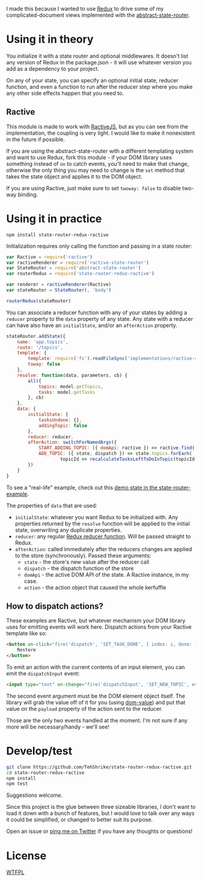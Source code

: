 I made this because I wanted to use [Redux](http://rackt.org/redux/) to drive some of my complicated-document views implemented with the [abstract-state-router](https://github.com/TehShrike/abstract-state-router).

# Using it in theory

You initialize it with a state router and optional middlewares.  It doesn't list any version of Redux in the package.json - it will use whatever version you add as a dependency to your project.

On any of your state, you can specify an optional initial state, reducer function, and even a function to run after the reducer step where you make any other side effects happen that you need to.

## Ractive

This module is made to work with [RactiveJS](http://www.ractivejs.org/), but as you can see from the implementation, the coupling is very light.  I would like to make it nonexistent in the future if possible.

If you are using the abstract-state-router with a different templating system and want to use Redux, fork this module - if your DOM library uses something instead of `on` to catch events, you'll need to make that change, otherwise the only thing you may need to change is the `set` method that takes the state object and applies it to the DOM object.

If you are using Ractive, just make sure to set `twoway: false` to disable two-way binding.

# Using it in practice

`npm install state-router-redux-ractive`

Initialization requires only calling the function and passing in a state router:

```js
var Ractive = require('ractive')
var ractiveRenderer = require('ractive-state-router')
var StateRouter = require('abstract-state-router')
var routerRedux = require('state-router-redux-ractive')

var renderer = ractiveRenderer(Ractive)
var stateRouter = StateRouter(, 'body')

routerRedux(stateRouter)
```

You can associate a reducer function with any of your states by adding a `reducer` property to the `data` property of any state.  Any state with a reducer can have also have an `initialState`, and/or an `afterAction` property.

```js
stateRouter.addState({
	name: 'app.topics',
	route: '/topics',
	template: {
		template: require('fs').readFileSync('implementations/ractive-redux/app/topics/topics.html', { encoding: 'utf8' }),
		toway: false
	},
	resolve: function(data, parameters, cb) {
		all({
			topics: model.getTopics,
			tasks: model.getTasks
		}, cb)
	},
	data: {
		initialState: {
			tasksUndone: {},
			addingTopic: false
		},
		reducer: reducer,
		afterAction: switchForNamedArgs({
			START_ADDING_TOPIC: ({ domApi: ractive }) => ractive.find('.new-topic-name').focus(),
			ADD_TOPIC: ({ state, dispatch }) => state.topics.forEach(
					topicId => recalculateTasksLeftToDoInTopic(topicId, dispatch))
		})
	}
}
```

To see a "real-life" example, check out this [demo state in the state-router-example](https://github.com/TehShrike/state-router-example/blob/gh-pages/implementations/ractive-redux/app/topics/tasks/tasks.js).

The properties of `data` that are used:

- `initialState`: whatever you want Redux to be initialized with.  Any properties returned by the `resolve` function will be applied to the initial state, overwriting any duplicate properties.
- `reducer`: any regular [Redux reducer function](http://rackt.org/redux/docs/basics/Reducers.html).  Will be passed straight to Redux.
- `afterAction`: called immediately after the reducers changes are applied to the store (synchronously).  Passed these arguments:
	- `state` - the store's new value after the reducer call
	- `dispatch` - the dispatch function of the store
	- `domApi` - the active DOM API of the state.  A Ractive instance, in my case.
	- `action` - the action object that caused the whole kerfuffle

## How to dispatch actions?

These examples are Ractive, but whatever mechanism your DOM library uses for emitting events will work here.  Dispatch actions from your Ractive template like so:

```html
<button on-click="fire('dispatch', 'SET_TASK_DONE', { index: i, done: false })">
	Restore
</button>
```

To emit an action with the current contents of an input element, you can emit the `dispatchInput` event:

```html
<input type="text" on-change="fire('dispatchInput', 'SET_NEW_TOPIC', event.node)">
```

The second event argument must be the DOM element object itself.  The library will grab the value off of it for you (using [dom-value](https://github.com/npm-dom/dom-value)) and put that value on the `payload` property of the action sent to the reducer.

Those are the only two events handled at the moment.  I'm not sure if any more will be necessary/handy - we'll see!

# Develop/test

```sh
git clone https://github.com/TehShrike/state-router-redux-ractive.git
cd state-router-redux-ractive
npm install
npm test
```

Suggestions welcome.

Since this project is the glue between three sizeable libraries, I don't want to load it down with a bunch of features, but I would love to talk over any ways it could be simplified, or changed to better suit its purpose.

Open an issue or [ping me on Twitter](https://twitter.com/tehshrike) if you have any thoughts or questions!

# License

[WTFPL](http://wtfpl2.com)
